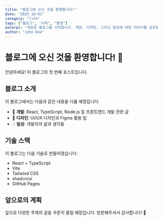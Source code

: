 ```yaml
---
title: "블로그에 오신 것을 환영합니다!"
date: "2025-10-01"
category: "life"
tags: ["블로그", "시작", "환영"]
excerpt: "새로운 블로그를 시작합니다. 개발, 디자인, 그리고 일상에 대한 이야기를 공유할 예정입니다."
author: "John Doe"
---
```


# 블로그에 오신 것을 환영합니다! 👋

안녕하세요! 이 블로그의 첫 번째 포스트입니다.

## 블로그 소개

이 블로그에서는 다음과 같은 내용을 다룰 예정입니다:

- 🚀 **개발**: React, TypeScript, Node.js 등 프론트엔드 개발 관련 글
- 🎨 **디자인**: UI/UX 디자인과 Figma 활용 팁
- 💡 **일상**: 개발자의 삶과 생각들

## 기술 스택

이 블로그는 다음 기술로 만들어졌습니다:

- React + TypeScript
- Vite
- Tailwind CSS
- shadcn/ui
- GitHub Pages

## 앞으로의 계획

앞으로 다양한 주제의 글을 꾸준히 올릴 예정입니다. 
방문해주셔서 감사합니다! 🙏

